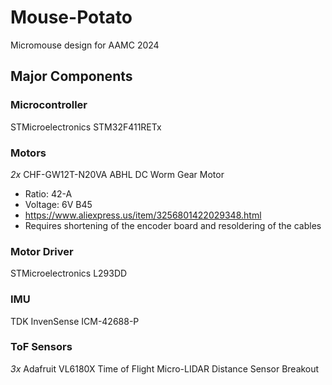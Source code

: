# Mouse-Potato
Micromouse design for AAMC 2024

## Major Components

### Microcontroller
STMicroelectronics STM32F411RETx

### Motors
*2x* CHF-GW12T-N20VA ABHL DC Worm Gear Motor
- Ratio: 42-A
- Voltage: 6V B45
- https://www.aliexpress.us/item/3256801422029348.html
- Requires shortening of the encoder board and resoldering of the cables

### Motor Driver
STMicroelectronics L293DD

### IMU
TDK InvenSense ICM-42688-P

### ToF Sensors
*3x* Adafruit VL6180X Time of Flight Micro-LIDAR Distance Sensor Breakout
